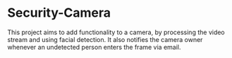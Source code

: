 # Security-Camera
This project aims to add functionality to a camera, by processing the video stream and using facial detection. It also notifies the camera owner whenever an undetected person enters the frame via email.
